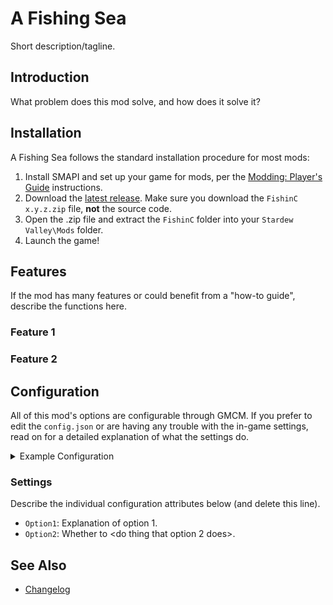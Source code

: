 # A Fishing Sea

Short description/tagline.

## Introduction

What problem does this mod solve, and how does it solve it?

## Installation

A Fishing Sea follows the standard installation procedure for most mods:

1. Install SMAPI and set up your game for mods, per the [Modding: Player's Guide](https://stardewvalleywiki.com/Modding:Player_Guide/Getting_Started) instructions.
2. Download the [latest release](https://github.com/focustense/StardewFishingSea/releases). Make sure you download the `FishinC x.y.z.zip` file, **not** the source code.
3. Open the .zip file and extract the `FishinC` folder into your `Stardew Valley\Mods` folder.
4. Launch the game!

## Features

If the mod has many features or could benefit from a "how-to guide", describe the functions here.

### Feature 1

### Feature 2

## Configuration

All of this mod's options are configurable through GMCM. If you prefer to edit the `config.json` or are having any trouble with the in-game settings, read on for a detailed explanation of what the settings do.

<details>
<summary>Example Configuration</summary>

```json
{
  "Option1": "Value1",
  "Option2": true
}
```
</details>

### Settings

Describe the individual configuration attributes below (and delete this line).

* `Option1`: Explanation of option 1.
* `Option2`: Whether to <do thing that option 2 does>.

## See Also

* [Changelog](CHANGELOG.md)
